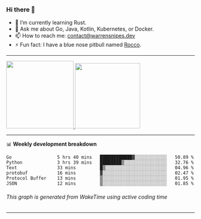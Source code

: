 ### Hi there 👋

- 🌱 I’m currently learning Rust.
- 💬 Ask me about Go, Java, Kotlin, Kubernetes, or Docker.
- 📫 How to reach me: contact@warrensnipes.dev
- ⚡ Fun fact: I have a blue nose pitbull named [Rocco](https://i.imgur.com/iLsSCKu.jpg).

-------


<a href="https://github.com/LockedThread/LockedThread">
  <img height="180em" src="https://github-readme-stats.vercel.app/api?username=LockedThread&theme=transparent&bg_color=00000000&show_icons=true&count_private=true" />
  <img height="174em" src="https://github-readme-stats.vercel.app/api/top-langs?username=LockedThread&theme=transparent&layout=compact&hide_progress=true&bg_color=00000000" />
  </a>

-------

📊 **Weekly development breakdown**
<!--START_SECTION:waka-->

```text
Go                 5 hrs 40 mins   ████████████▓░░░░░░░░░░░░   50.89 %
Python             3 hrs 39 mins   ████████▒░░░░░░░░░░░░░░░░   32.76 %
Text               33 mins         █▒░░░░░░░░░░░░░░░░░░░░░░░   04.96 %
protobuf           16 mins         ▓░░░░░░░░░░░░░░░░░░░░░░░░   02.47 %
Protocol Buffer    13 mins         ▒░░░░░░░░░░░░░░░░░░░░░░░░   01.95 %
JSON               12 mins         ▒░░░░░░░░░░░░░░░░░░░░░░░░   01.85 %
```

<!--END_SECTION:waka-->
###### *This graph is generated from WakeTime using active coding time*
-------
